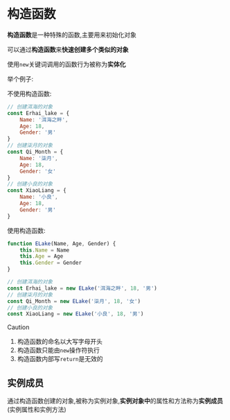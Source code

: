 # 构造函数

**构造函数**是一种特殊的函数,主要用来初始化对象

可以通过**构造函数**来**快速创建多个类似的对象**

使用`new`关键词调用的函数行为被称为**实体化**

举个例子:

不使用构造函数:

```js
// 创建洱海的对象
const Erhai_lake = {
    Name: '洱海之畔',
    Age: 18,
    Gender: '男'
}
// 创建柒月的对象
const Qi_Month = {
    Name: '柒月',
    Age: 18,
    Gender: '女'
}
// 创建小良的对象
const XiaoLiang = {
    Name: '小良',
    Age: 18,
    Gender: '男'
}
```

使用构造函数:

```js
function ELake(Name, Age, Gender) {
    this.Name = Name
    this.Age = Age
    this.Gender = Gender
}

// 创建洱海的对象
const Erhai_lake = new ELake('洱海之畔', 18, '男')
// 创建柒月的对象
const Qi_Month = new ELake('柒月', 18, '女')
// 创建小良的对象
const XiaoLiang = new ELake('小良', 18, '男')
```

> [!caution]
>
> 1. 构造函数的命名以大写字母开头
> 2. 构造函数只能由`new`操作符执行
> 3. 构造函数内部写`return`是无效的

## 实例成员

通过构造函数创建的对象,被称为实例对象,**实例对象中**的属性和方法称为**实例成员**(实例属性和实例方法)

